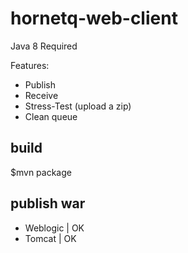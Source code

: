 # hornetq-web-client
Java 8 Required

Features:
 * Publish
 * Receive
 * Stress-Test (upload a zip)
 * Clean queue

## build
$mvn package

## publish war
 * Weblogic | OK
 * Tomcat | OK
